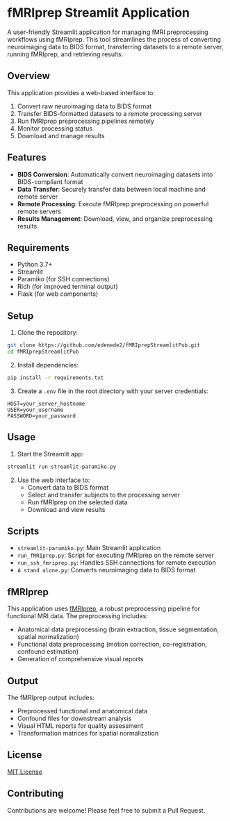 # fMRIprep Streamlit Application

A user-friendly Streamlit application for managing fMRI preprocessing workflows using fMRIprep. This tool streamlines the process of converting neuroimaging data to BIDS format, transferring datasets to a remote server, running fMRIprep, and retrieving results.

## Overview

This application provides a web-based interface to:

1. Convert raw neuroimaging data to BIDS format
2. Transfer BIDS-formatted datasets to a remote processing server
3. Run fMRIprep preprocessing pipelines remotely
4. Monitor processing status
5. Download and manage results

## Features

- **BIDS Conversion**: Automatically convert neuroimaging datasets into BIDS-compliant format
- **Data Transfer**: Securely transfer data between local machine and remote server
- **Remote Processing**: Execute fMRIprep preprocessing on powerful remote servers
- **Results Management**: Download, view, and organize preprocessing results

## Requirements

- Python 3.7+
- Streamlit
- Paramiko (for SSH connections)
- Rich (for improved terminal output)
- Flask (for web components)

## Setup

1. Clone the repository:
```bash
git clone https://github.com/edenede2/fMRIprepStreamlitPub.git
cd fMRIprepStreamlitPub
```

2. Install dependencies:
```bash
pip install -r requirements.txt
```

3. Create a `.env` file in the root directory with your server credentials:
```
HOST=your_server_hostname
USER=your_username
PASSWORD=your_password
```

## Usage

1. Start the Streamlit app:
```bash
streamlit run streamlit-paramiko.py
```

2. Use the web interface to:
   - Convert data to BIDS format
   - Select and transfer subjects to the processing server
   - Run fMRIprep on the selected data
   - Download and view results

## Scripts

- `streamlit-paramiko.py`: Main Streamlit application
- `run_fMRIprep.py`: Script for executing fMRIprep on the remote server
- `run_ssh_fmriprep.py`: Handles SSH connections for remote execution
- `A stand alone.py`: Converts neuroimaging data to BIDS format

## fMRIprep

This application uses [fMRIprep](https://fmriprep.org/), a robust preprocessing pipeline for functional MRI data. The preprocessing includes:

- Anatomical data preprocessing (brain extraction, tissue segmentation, spatial normalization)
- Functional data preprocessing (motion correction, co-registration, confound estimation)
- Generation of comprehensive visual reports

## Output

The fMRIprep output includes:
- Preprocessed functional and anatomical data
- Confound files for downstream analysis
- Visual HTML reports for quality assessment
- Transformation matrices for spatial normalization

## License

[MIT License](LICENSE)

## Contributing

Contributions are welcome! Please feel free to submit a Pull Request.

